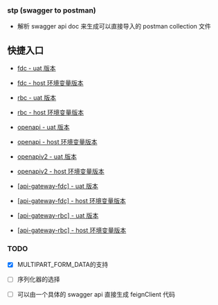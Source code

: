 ###   stp (swagger to postman)
*   解析 swagger api doc 来生成可以直接导入的 postman collection 文件

##  快捷入口

*   [fdc - uat 版本](http://39.106.151.167:8080/index/download?name=fdc&useHost=false)

*   [fdc - host 环境变量版本](http://39.106.151.167:8080/index/download?name=fdc)

*   [rbc - uat 版本](http://39.106.151.167:8080/index/download?name=rbc&useHost=false)

*   [rbc - host 环境变量版本](http://39.106.151.167:8080/index/download?name=rbc)

*   [openapi - uat 版本](http://39.106.151.167:8080/index/download?name=openapi&useHost=false)

*   [openapi - host 环境变量版本](http://39.106.151.167:8080/index/download?name=openapi)

*   [openapiv2 - uat 版本](http://39.106.151.167:8080/index/download?name=openapiv2&useHost=false)

*   [openapiv2 - host 环境变量版本](http://39.106.151.167:8080/index/download?name=openapiv2)

*   [[api-gateway-fdc] - uat 版本](http://39.106.151.167:8080/index/download?name=api-gateway-fdc&useHost=false)

*   [[api-gateway-fdc] - host 环境变量版本](http://39.106.151.167:8080/index/download?name=api-gateway-fdc)

*   [[api-gateway-rbc] - uat 版本](http://39.106.151.167:8080/index/download?name=api-gateway-rbc&useHost=false)

*   [[api-gateway-rbc] - host 环境变量版本](http://39.106.151.167:8080/index/download?name=api-gateway-rbc)

### TODO
-   [x] MULTIPART_FORM_DATA的支持
-   [ ] 序列化器的选择
-   [ ] 可以由一个具体的 swagger api 直接生成 feignClient 代码



